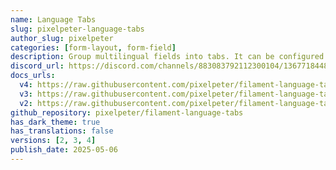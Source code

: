 ```yaml
---
name: Language Tabs
slug: pixelpeter-language-tabs
author_slug: pixelpeter
categories: [form-layout, form-field]
description: Group multilingual fields into tabs. It can be configured which languages are required to be filled out.
discord_url: https://discord.com/channels/883083792112300104/1367718448863514706
docs_urls:
  v4: https://raw.githubusercontent.com/pixelpeter/filament-language-tabs/refs/heads/main/README.md
  v3: https://raw.githubusercontent.com/pixelpeter/filament-language-tabs/refs/heads/v2.x/README.md
  v2: https://raw.githubusercontent.com/pixelpeter/filament-language-tabs/refs/heads/v1.x/README.md
github_repository: pixelpeter/filament-language-tabs
has_dark_theme: true
has_translations: false
versions: [2, 3, 4]
publish_date: 2025-05-06
---
```

